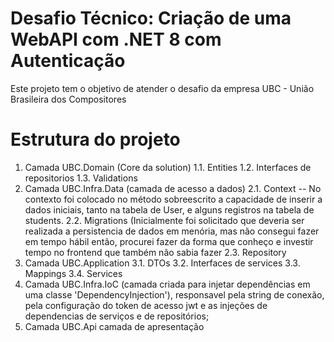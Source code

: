# Desafio Técnico: Criação de uma WebAPI com .NET 8 com Autenticação
Este projeto tem o objetivo de atender o desafio da empresa UBC - União Brasileira dos Compositores
# Estrutura do projeto
  1. Camada UBC.Domain (Core da solution)
     1.1. Entities
     1.2. Interfaces de repositorios
     1.3. Validations
  2. Camada UBC.Infra.Data (camada de acesso a dados)
     2.1. Context -- No contexto foi colocado no método sobreescrito a capacidade de inserir a dados iniciais, tanto na tabela de User, e alguns registros na tabela de students.
     2.2. Migrations (Inicialmente foi solicitado que deveria ser realizada a persistencia de dados em menória, mas não consegui fazer em tempo hábil então, procurei fazer da forma que conheço e investir tempo no frontend que também não sabia fazer
     2.3. Repository 
3. Camada UBC.Application
   3.1. DTOs
   3.2. Interfaces de services
   3.3. Mappings
   3.4. Services
4. Camada UBC.Infra.IoC (camada criada para injetar dependências em uma classe 'DependencyInjection'), responsavel pela string de conexão, pela configuração do token de acesso jwt e as injeções de dependencias de serviços e de repositórios;
5. Camada UBC.Api camada de apresentação
